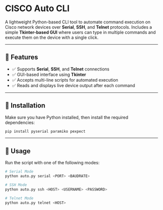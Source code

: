 # CISCO Auto CLI

A lightweight Python-based CLI tool to automate command execution on Cisco network devices over **Serial**, **SSH**, and **Telnet** protocols. Includes a simple **Tkinter-based GUI** where users can type in multiple commands and execute them on the device with a single click.

---

## 🚀 Features

- ✅ Supports **Serial**, **SSH**, and **Telnet** connections
- ✅ GUI-based interface using **Tkinter**
- ✅ Accepts multi-line scripts for automated execution
- ✅ Reads and displays live device output after each command

---



## 🔧 Installation

Make sure you have Python installed, then install the required dependencies:

```bash
pip install pyserial paramiko pexpect
```
---

## 🧪 Usage

Run the script with one of the following modes:

```bash
# Serial Mode
python auto.py serial <PORT> <BAUDRATE>

# SSH Mode
python auto.py ssh <HOST> <USERNAME> <PASSWORD>

# Telnet Mode
python auto.py telnet <HOST>
```
